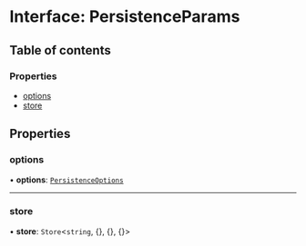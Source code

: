 # Interface: PersistenceParams

## Table of contents

### Properties

- [options](PersistenceParams.md#options)
- [store](PersistenceParams.md#store)

## Properties

### options

• **options**: [`PersistenceOptions`](PersistenceOptions.md)

___

### store

• **store**: `Store`<`string`, {}, {}, {}\>
